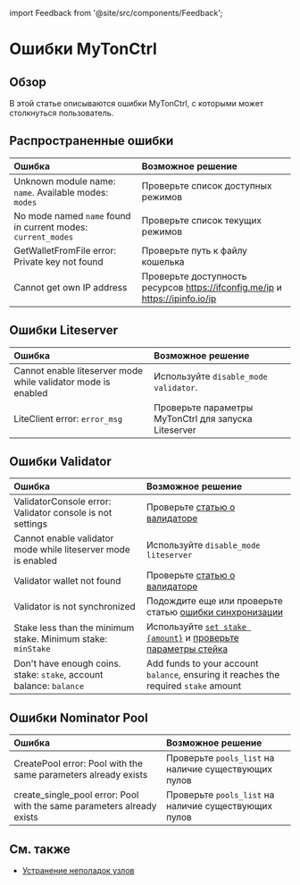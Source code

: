 import Feedback from '@site/src/components/Feedback';

# Ошибки MyTonCtrl

## Обзор

В этой статье описываются ошибки MyTonCtrl, с которыми может столкнуться пользователь.

## Распространенные ошибки

| Ошибка                                                                                                | Возможное решение                                                                                                                            |
| :---------------------------------------------------------------------------------------------------- | :------------------------------------------------------------------------------------------------------------------------------------------- |
| Unknown module name: `name`. Available modes: `modes` | Проверьте список доступных режимов                                                                                                           |
| No mode named `name` found in current modes: `current_modes`                          | Проверьте список текущих режимов                                                                                                             |
| GetWalletFromFile error: Private key not found                                        | Проверьте путь к файлу кошелька                                                                                                              |
| Cannot get own IP address                                                                             | Проверьте доступность ресурсов https://ifconfig.me/ip и https://ipinfo.io/ip |

## Ошибки Liteserver

| Ошибка                                                        | Возможное решение                                     |
| :------------------------------------------------------------ | :---------------------------------------------------- |
| Cannot enable liteserver mode while validator mode is enabled | Используйте `disable_mode validator`. |
| LiteClient error: `error_msg`                 | Проверьте параметры MyTonCtrl для запуска Liteserver  |

## Ошибки Validator

| Ошибка                                                                                                              | Возможное решение                                                                                                                                                                                               |
| :------------------------------------------------------------------------------------------------------------------ | :-------------------------------------------------------------------------------------------------------------------------------------------------------------------------------------------------------------- |
| ValidatorConsole error: Validator console is not settings                                           | Проверьте [статью о валидаторе](/v3/guidelines/nodes/nodes-troubleshooting#validator-console-is-not-settings)                                                                                                   |
| Cannot enable validator mode while liteserver mode is enabled                                                       | Используйте `disable_mode liteserver`                                                                                                                                                                           |
| Validator wallet not found                                                                                          | Проверьте [статью о валидаторе](/v3/guidelines/nodes/running-nodes/validator-node#view-the-list-of-wallets)                                                                                                     |
| Validator is not synchronized                                                                                       | Подождите еще или проверьте статью [ошибки синхронизации](/v3/guidelines/nodes/nodes-troubleshooting#about-no-progress-in-node-synchronization-within-3-hours)                                                  |
| Stake less than the minimum stake. Minimum stake: `minStake`                        | Используйте [`set stake {amount}`](/v3/guidelines/nodes/running-nodes/validator-node#your-validator-is-now-ready) и [проверьте параметры стейка](/v3/documentation/network/configs/blockchain-configs#param-17) |
| Don't have enough coins. stake: `stake`, account balance: `balance` | Add funds to your account `balance`, ensuring it reaches the required `stake` amount                                                                                                                            |

## Ошибки Nominator Pool

| Ошибка                                                                                                                           | Возможное решение                                    |
| :------------------------------------------------------------------------------------------------------------------------------- | :--------------------------------------------------- |
| CreatePool error: Pool with the same parameters already exists                                                   | Проверьте `pools_list` на наличие существующих пулов |
| create_single_pool error: Pool with the same parameters already exists | Проверьте `pools_list` на наличие существующих пулов |

## См. также

- [Устранение неполадок узлов](/v3/guidelines/nodes/nodes-troubleshooting)
  <Feedback />

